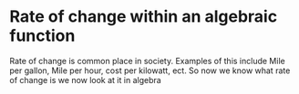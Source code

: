 # Rate of change within an algebraic function

Rate of change is common place in society. Examples of this include Mile per gallon, Mile per hour, cost per kilowatt, ect. So now we know what rate of change is we now look at it in algebra
